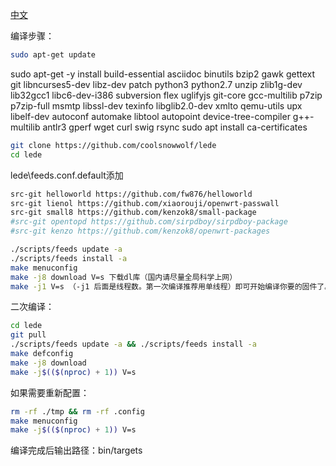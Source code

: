 [中文](https://p3terx.com/archives/build-openwrt-with-github-actions.html)

编译步骤：
```bash
sudo apt-get update
```
sudo apt-get -y install build-essential asciidoc binutils bzip2 gawk gettext git libncurses5-dev libz-dev patch python3 python2.7 unzip zlib1g-dev lib32gcc1 libc6-dev-i386 subversion flex uglifyjs git-core gcc-multilib p7zip p7zip-full msmtp libssl-dev texinfo libglib2.0-dev xmlto qemu-utils upx libelf-dev autoconf automake libtool autopoint device-tree-compiler g++-multilib antlr3 gperf wget curl swig rsync
sudo apt install ca-certificates
```bash
git clone https://github.com/coolsnowwolf/lede
cd lede
```
lede\feeds.conf.default添加
```bash
src-git helloworld https://github.com/fw876/helloworld
src-git lienol https://github.com/xiaorouji/openwrt-passwall
src-git small8 https://github.com/kenzok8/small-package
#src-git opentopd https://github.com/sirpdboy/sirpdboy-package
#src-git kenzo https://github.com/kenzok8/openwrt-packages
```
```bash
./scripts/feeds update -a
./scripts/feeds install -a
make menuconfig
make -j8 download V=s 下载dl库（国内请尽量全局科学上网）
make -j1 V=s （-j1 后面是线程数。第一次编译推荐用单线程）即可开始编译你要的固件了。
```
二次编译：
```bash
cd lede
git pull
./scripts/feeds update -a && ./scripts/feeds install -a
make defconfig
make -j8 download
make -j$(($(nproc) + 1)) V=s
```
如果需要重新配置：
```bash
rm -rf ./tmp && rm -rf .config
make menuconfig
make -j$(($(nproc) + 1)) V=s
```
编译完成后输出路径：bin/targets
